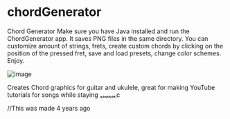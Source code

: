 # chordGenerator
Chord Generator
Make sure you have Java installed and run the ChordGenerator app. It saves PNG files in the same directory. 
You can customize amount of strings, frets, create custom chords by clicking on the position of the pressed fret, save and load presets, change color schemes. Enjoy. 

![image](https://user-images.githubusercontent.com/37674127/211654624-34a7b3be-2111-4c78-80d4-65eb47b31e52.png)

Creates Chord graphics for guitar and ukulele, great for making YouTube tutorials for songs while staying ₐₑₛₜₕₑₜᵢc

//This was made 4 years ago
